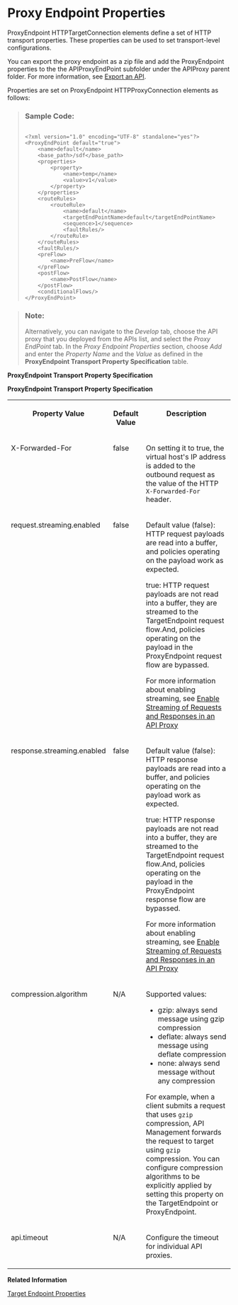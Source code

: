<!-- loio1705a92daa37474eab483a1ccb6d9b28 -->

# Proxy Endpoint Properties

ProxyEndpoint HTTPTargetConnection elements define a set of HTTP transport properties. These properties can be used to set transport-level configurations.



You can export the proxy endpoint as a zip file and add the ProxyEndpoint properties to the the APIProxyEndPoint subfolder under the APIProxy parent folder. For more information, see [Export an API](export-an-api-420abb6.md).

Properties are set on ProxyEndpoint HTTPProxyConnection elements as follows:

> ### Sample Code:  
> ```
> 
> <?xml version="1.0" encoding="UTF-8" standalone="yes"?>
> <ProxyEndPoint default="true">
>     <name>default</name>
>     <base_path>/sdf</base_path>
>     <properties>
>         <property>
>             <name>temp</name>
>             <value>v1</value>
>         </property>
>     </properties>
>     <routeRules>
>         <routeRule>
>             <name>default</name>
>             <targetEndPointName>default</targetEndPointName>
>             <sequence>1</sequence>
>             <faultRules/>
>         </routeRule>
>     </routeRules>
>     <faultRules/>
>     <preFlow>
>         <name>PreFlow</name>
>     </preFlow>
>     <postFlow>
>         <name>PostFlow</name>
>     </postFlow>
>     <conditionalFlows/>
> </ProxyEndPoint>
> 
> ```

> ### Note:  
> Alternatively, you can navigate to the *Develop* tab, choose the API proxy that you deployed from the APIs list, and select the *Proxy EndPoint* tab. In the *Proxy Endpoint Properties* section, choose *Add* and enter the *Property Name* and the *Value* as defined in the **ProxyEndpoint Transport Property Specification** table.



**ProxyEndpoint Transport Property Specification**

**ProxyEndpoint Transport Property Specification**


<table>
<tr>
<th valign="top">

Property Value

</th>
<th valign="top">

Default Value

</th>
<th valign="top">

Description

</th>
</tr>
<tr>
<td valign="top">

X-Forwarded-For

</td>
<td valign="top">

false

</td>
<td valign="top">

On setting it to true, the virtual host's IP address is added to the outbound request as the value of the HTTP `X-Forwarded-For` header.

</td>
</tr>
<tr>
<td valign="top">

request.streaming.enabled

</td>
<td valign="top">

false

</td>
<td valign="top">

Default value \(false\): HTTP request payloads are read into a buffer, and policies operating on the payload work as expected.

true: HTTP request payloads are not read into a buffer, they are streamed to the TargetEndpoint request flow.And, policies operating on the payload in the ProxyEndpoint request flow are bypassed.

For more information about enabling streaming, see [Enable Streaming of Requests and Responses in an API Proxy](enable-streaming-of-requests-and-responses-in-an-api-proxy-b43d826.md)

</td>
</tr>
<tr>
<td valign="top">

response.streaming.enabled

</td>
<td valign="top">

false

</td>
<td valign="top">

Default value \(false\): HTTP response payloads are read into a buffer, and policies operating on the payload work as expected.

true: HTTP response payloads are not read into a buffer, they are streamed to the TargetEndpoint request flow.And, policies operating on the payload in the ProxyEndpoint response flow are bypassed.

For more information about enabling streaming, see [Enable Streaming of Requests and Responses in an API Proxy](enable-streaming-of-requests-and-responses-in-an-api-proxy-b43d826.md)

</td>
</tr>
<tr>
<td valign="top">

compression.algorithm

</td>
<td valign="top">

N/A

</td>
<td valign="top">

Supported values:

-   gzip: always send message using gzip compression
-   deflate: always send message using deflate compression
-   none: always send message without any compression

For example, when a client submits a request that uses `gzip` compression, API Management forwards the request to target using `gzip` compression. You can configure compression algorithms to be explicitly applied by setting this property on the TargetEndpoint or ProxyEndpoint.

</td>
</tr>
<tr>
<td valign="top">

api.timeout

</td>
<td valign="top">

N/A

</td>
<td valign="top">

Configure the timeout for individual API proxies.

</td>
</tr>
</table>

**Related Information**  


[Target Endpoint Properties](target-endpoint-properties-edeed6a.md "HTTP transport properties configured in the HTTPTargetConnection element in TargetEndpoint configurations defines a set of properties to set transport level configurations.")

